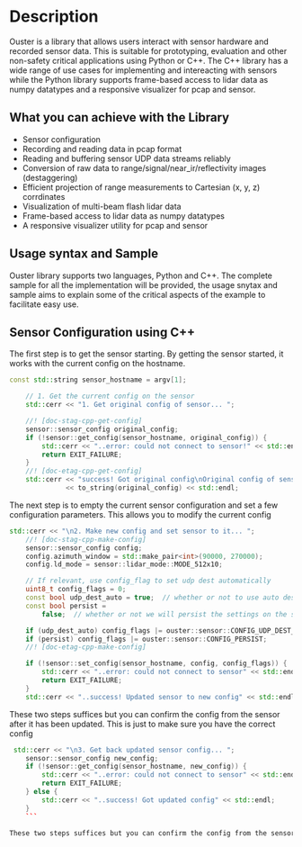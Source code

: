 Description
========

Ouster is a library that allows users interact with sensor hardware and recorded sensor data. This is suitable for prototyping, evaluation and other non-safety critical applications using Python or C++. The C++ library has a wide range of use cases for implementing and intereacting with sensors while the Python library supports frame-based access to lidar data as numpy datatypes and a responsive visualizer for pcap and sensor.


What you can achieve with the Library
--------

 - Sensor configuration
 - Recording and reading data in pcap format
 - Reading and buffering sensor UDP data streams reliably
 - Conversion of raw data to range/signal/near_ir/reflectivity images (destaggering)
 - Efficient projection of range measurements to Cartesian (x, y, z) corrdinates
 - Visualization of multi-beam flash lidar data
 - Frame-based access to lidar data as numpy datatypes
 - A responsive visualizer utility for pcap and sensor

Usage syntax and Sample
------------

Ouster library supports two languages, Python and C++. The complete sample for all the implementation will be provided, the usage snytax and sample aims to explain some of the critical aspects of the example to facilitate easy use. 


Sensor Configuration using C++
------------------------------

The first step is to get the sensor starting. By getting the sensor started, it works with the current config on the hostname. 

```cpp
const std::string sensor_hostname = argv[1];

    // 1. Get the current config on the sensor
    std::cerr << "1. Get original config of sensor... ";

    //! [doc-stag-cpp-get-config]
    sensor::sensor_config original_config;
    if (!sensor::get_config(sensor_hostname, original_config)) {
        std::cerr << "..error: could not connect to sensor!" << std::endl;
        return EXIT_FAILURE;
    }
    //! [doc-etag-cpp-get-config]
    std::cerr << "success! Got original config\nOriginal config of sensor:\n"
              << to_string(original_config) << std::endl;
```

The next step is to empty the current sensor configuration and set a few configuration parameters. This allows you to modify the current config

```cpp
std::cerr << "\n2. Make new config and set sensor to it... ";
    //! [doc-stag-cpp-make-config]
    sensor::sensor_config config;
    config.azimuth_window = std::make_pair<int>(90000, 270000);
    config.ld_mode = sensor::lidar_mode::MODE_512x10;

    // If relevant, use config_flag to set udp dest automatically
    uint8_t config_flags = 0;
    const bool udp_dest_auto = true;  // whether or not to use auto destination
    const bool persist =
        false;  // whether or not we will persist the settings on the sensor

    if (udp_dest_auto) config_flags |= ouster::sensor::CONFIG_UDP_DEST_AUTO;
    if (persist) config_flags |= ouster::sensor::CONFIG_PERSIST;
    //! [doc-etag-cpp-make-config]

    if (!sensor::set_config(sensor_hostname, config, config_flags)) {
        std::cerr << "..error: could not connect to sensor" << std::endl;
        return EXIT_FAILURE;
    }
    std::cerr << "..success! Updated sensor to new config" << std::endl;
```

These two steps suffices but you can confirm the config from the sensor after it has been updated. This is just to make sure you have the correct config

```cpp
 std::cerr << "\n3. Get back updated sensor config... ";
    sensor::sensor_config new_config;
    if (!sensor::get_config(sensor_hostname, new_config)) {
        std::cerr << "..error: could not connect to sensor" << std::endl;
        return EXIT_FAILURE;
    } else {
        std::cerr << "..success! Got updated config" << std::endl;
    }
    ```
   
These two steps suffices but you can confirm the config from the sensor after it has been updated. This is just to make sure you have the correct config

